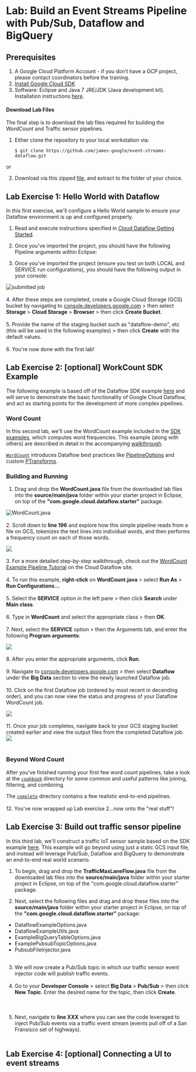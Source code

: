 # Lab: Build an Event Streams Pipeline with Pub/Sub, Dataflow and BigQuery

## Prerequisites

1. A Google Cloud Platform Account - if you don’t have a GCP project, please contact coordinators before the training.
2. [Install Google Cloud SDK](https://cloud.google.com/sdk/)
3. Software: Eclipse and Java 7 JRE/JDK (Java development kit). Installation instructions [here](http://www.eclipse.org/downloads/packages/eclipse-ide-java-developers/marsr).

#### Download Lab Files
The final step is to download the lab files required for building the WordCount and Traffic sensor pipelines. 

1. Either clone the repository to your local workstation via:

    ```
    $ git clone https://github.com/james-google/event-streams-dataflow.git
    ```
or
    
2. Download via this zipped [file](https://github.com/james-google/event-streams-dataflow/archive/master.zip), and extract to the folder of your choice.

## Lab Exercise 1: Hello World with Dataflow

In this first exercise, we'll configure a Hello World sample to ensure your Dataflow environment is up and configured properly. 

1. Read and execute instructions specified in [Cloud Dataflow Getting Started](https://cloud.google.com/dataflow/getting-started-eclipse). 

2. Once you've imported the project, you should have the following Pipeline arguments within Eclipse:

3. Once you've imported the project (ensure you test on both LOCAL and SERVICE run configurations), you should have the following output in your console:

![submitted job](https://cloud.google.com/dataflow/images/gs-job-status-done.png)<br/><br/>
4. After these steps are completed, create a Google Cloud Storage (GCS) bucket by navigating to [console.developers.google.com](https://console.developers.google.com) > then select **Storage** > **Cloud Storage** > **Browser** > then click **Create Bucket**.<br/><br/>
5. Provide the name of the staging bucket such as "dataflow-demo", etc (this will be used in the following examples) > then click **Create** with the default values.<br/><br/>
6. You're now done with the first lab!


## Lab Exercise 2: [optional] WorkCount SDK Example

The following example is based off of the Dataflow SDK example [here](https://github.com/GoogleCloudPlatform/DataflowJavaSDK/tree/master/examples) and will serve to demonstrate the basic functionality of Google Cloud Dataflow, and act as starting points for the development of more complex pipelines.

### Word Count

In this second lab, we'll use the WordCount example included in the [SDK examples](https://github.com/GoogleCloudPlatform/DataflowJavaSDK/blob/master/examples/src/main/java/com/google/cloud/dataflow/examples), which computes word frequencies.  This example (along with others) are described in detail in the accompanying [walkthrough](https://cloud.google.com/dataflow/examples/wordcount-example).

[`WordCount`](https://github.com/GoogleCloudPlatform/DataflowJavaSDK/blob/master/examples/src/main/java/com/google/cloud/dataflow/examples/WordCount.java) introduces Dataflow best practices like [PipelineOptions](https://cloud.google.com/dataflow/pipelines/constructing-your-pipeline#Creating) and custom [PTransforms](https://cloud.google.com/dataflow/model/composite-transforms).

### Building and Running

1. Drag and drop the **WordCount.java** file from the downloaded lab files into the **source/main/java** folder within your starter project in Eclipse, on top of the **"com.google.cloud.dataflow.starter"** package.

![WordCount.java](https://cloud.githubusercontent.com/assets/8822452/10249692/a6ffe084-68f4-11e5-85c1-2719bc37f207.png) <br/><br/>
2. Scroll down to **line 196** and explore how this simple pipeline reads from a file on GCS, tokenizes the text lines into individual words, and then performs a frequency count on each of those words.

![](https://cloud.githubusercontent.com/assets/8822452/10249927/fe1c3ec0-68f5-11e5-8737-e70c826db6cf.png)<br/><br/>
3. For a more detailed step-by-step walkthrough, check out the [WordCount Example Pipeline Tutorial](https://cloud.google.com/dataflow/examples/wordcount-example) on the Cloud Dataflow site.<br/><br/>
4. To run this example, **right-click** on **WordCount.java** > select **Run As** > **Run Configurations...**<br/><br/>
5. Select the **SERVICE** option in the left pane > then click **Search** under **Main class**. <br/><br/>
6. Type in **WordCount** and select the appropriate class > then **OK**.<br/><br/>
7. Next, select the **SERVICE** option > then the Arguments tab, and enter the following **Program arguments**:

![](https://cloud.githubusercontent.com/assets/8822452/10250675/4acbb328-68fa-11e5-80ce-5fc00a343aa0.png)<br/><br/>
8. After you enter the appropriate arguments, click **Run**.<br/><br/>
9. Navigate to [console.developers.google.com](https://console.developers.google.com) > then select **Dataflow** under the **Big Data** section to view the newly launched Dataflow job. <br/><br/>
10. Click on the first Dataflow job (ordered by most recent in decending order), and you can now view the status and progress of your Dataflow WordCount job.

![](https://cloud.githubusercontent.com/assets/8822452/10251339/f680e8f2-68fd-11e5-8fcc-fdbaa29bcf7a.png)<br/><br/>
11. Once your job completes, navigate back to your GCS staging bucket created earlier and view the output files from the completed Dataflow job.
![](https://cloud.githubusercontent.com/assets/8822452/10251809/7a6cb382-6901-11e5-981c-c39e264b66f7.png)<br/><br/>

### Beyond Word Count

After you've finished running your first few word count pipelines, take a look at the [`cookbook`](https://github.com/GoogleCloudPlatform/DataflowJavaSDK/blob/master/examples/src/main/java/com/google/cloud/dataflow/examples/cookbook)
directory for some common and useful patterns like joining, filtering, and combining.

The [`complete`](https://github.com/GoogleCloudPlatform/DataflowJavaSDK/blob/master/examples/src/main/java/com/google/cloud/dataflow/examples/complete)
directory contains a few realistic end-to-end pipelines.<br/><br/>
12. You've now wrapped up Lab exercise 2...now onto the "real stuff"!

## Lab Exercise 3: Build out traffic sensor pipeline

In this third lab, we'll construct a traffic IoT sensor sample based on the SDK example [here](https://github.com/GoogleCloudPlatform/DataflowJavaSDK/blob/master/examples/src/main/java/com/google/cloud/dataflow/examples/complete/TrafficMaxLaneFlow.java). This example will go beyond using just a static GCS input file, and instead will leverage Pub/Sub, Dataflow and BigQuery to demonstrate an end-to-end real world scenario. 

1. To begin, drag and drop the **TrafficMaxLaneFlow.java** file from the downloaded lab files into the **source/main/java** folder within your starter project in Eclipse, on top of the "com.google.cloud.dataflow.starter" package.

2. Next, select the following files and drag and drop these files into the **source/main/java** folder within your starter project in Eclipse, on top of the **"com.google.cloud.dataflow.starter"** package:
  * DataflowExampleOptions.java
  * DataflowExampleUtils.java
  * ExampleBigQueryTableOptions.java
  * ExamplePubsubTopicOptions.java
  * PubsubFileInjector.java<br/><br/>
3. We will now create a Pub/Sub topic in which our traffic sensor event injector code will publish traffic events.<br/><br/>
4. Go to your **Developer Console** > select **Big Data** > **Pub/Sub** > then click **New Topic**. Enter the desired name for the topic, then click **Create**.<br/><br/>
![]()<br/><br/>
5. Next, navigate to **line XXX** where you can see the code leveraged to inject Pub/Sub events via a traffic event stream (events pull off of a San Fransisco set of highways).
![]()<br/><br/>


## Lab Exercise 4: [optional] Connecting a UI to event streams
